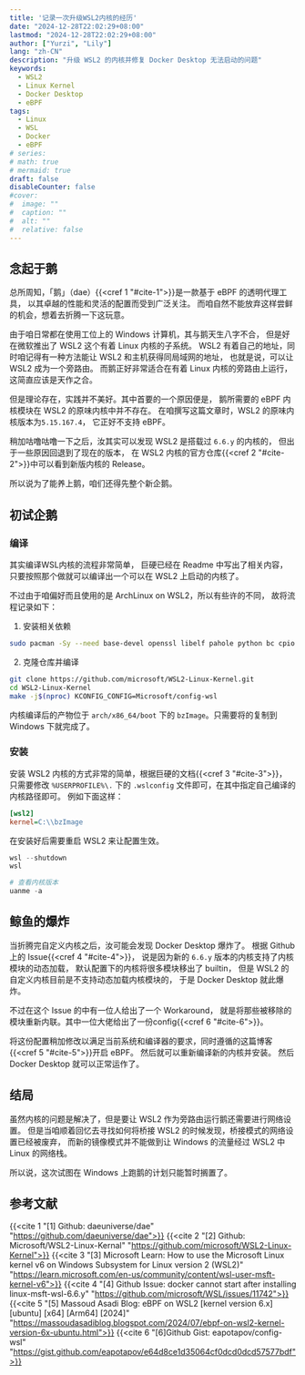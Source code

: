 ```yaml
---
title: '记录一次升级WSL2内核的经历'
date: "2024-12-28T22:02:29+08:00"
lastmod: "2024-12-28T22:02:29+08:00"
author: ["Yurzi", "Lily"]
lang: "zh-CN"
description: "升级 WSL2 的内核并修复 Docker Desktop 无法启动的问题"
keywords: 
  - WSL2
  - Linux Kernel
  - Docker Desktop
  - eBPF
tags:
  - Linux
  - WSL
  - Docker
  - eBPF
# series:
# math: true
# mermaid: true
draft: false
disableCounter: false
#cover:
#  image: ""
#  caption: ""
#  alt: ""
#  relative: false
---
```


## 念起于鹅

总所周知，「鹅」（dae）{{<cref 1 "#cite-1">}}是一款基于 eBPF 的透明代理工具，
以其卓越的性能和灵活的配置而受到广泛关注。
而咱自然不能放弃这样尝鲜的机会，想着去折腾一下这玩意。

由于咱日常都在使用工位上的 Windows 计算机，其与鹅天生八字不合，
但是好在微软推出了 WSL2 这个有着 Linux 内核的子系统。
WSL2 有着自己的地址，同时咱记得有一种方法能让 WSL2 和主机获得同局域网的地址，
也就是说，可以让 WSL2 成为一个旁路由。
而鹅正好非常适合在有着 Linux 内核的旁路由上运行，这简直应该是天作之合。

但是理论存在，实践并不美好。其中首要的一个原因便是，
鹅所需要的 eBPF 内核模块在 WSL2 的原味内核中并不存在。
在咱撰写这篇文章时，WSL2 的原味内核版本为`5.15.167.4`，
它正好不支持 eBPF。

稍加咕噜咕噜一下之后，汝其实可以发现 WSL2 是搭载过 `6.6.y` 的内核的，
但出于一些原因回退到了现在的版本，
在 WSL2 内核的官方仓库{{<cref 2 "#cite-2">}}中可以看到新版内核的 Release。

所以说为了能养上鹅，咱们还得先整个新企鹅。

## 初试企鹅

### 编译

其实编译WSL内核的流程非常简单，
巨硬已经在 Readme 中写出了相关内容，
只要按照那个做就可以编译出一个可以在 WSL2 上启动的内核了。

不过由于咱偏好而且使用的是 ArchLinux on WSL2，所以有些许的不同，
故将流程记录如下：

1. 安装相关依赖

```sh
sudo pacman -Sy --need base-devel openssl libelf pahole python bc cpio
```

2. 克隆仓库并编译

```sh
git clone https://github.com/microsoft/WSL2-Linux-Kernel.git
cd WSL2-Linux-Kernel
make -j$(nproc) KCONFIG_CONFIG=Microsoft/config-wsl
```

内核编译后的产物位于 `arch/x86_64/boot` 下的 `bzImage`。只需要将的复制到 Windows 下就完成了。

### 安装

安装 WSL2 内核的方式非常的简单，根据巨硬的文档{{<cref 3 "#cite-3">}}，
只需要修改 `%USERPROFILE%\.` 下的 `.wslconfig` 文件即可，在其中指定自己编译的内核路径即可。
例如下面这样：

```ini
[wsl2]
kernel=C:\\bzImage
```

在安装好后需要重启 WSL2 来让配置生效。

```powershell
wsl --shutdown
wsl

# 查看内核版本
uanme -a
```

## 鲸鱼的爆炸

当折腾完自定义内核之后，汝可能会发现 Docker Desktop 爆炸了。
根据 Github 上的 Issue{{<cref 4 "#cite-4">}}，
说是因为新的 `6.6.y` 版本的内核支持了内核模块的动态加载，
默认配置下的内核将很多模块移出了 builtin，
但是 WSL2 的自定义内核目前是不支持动态加载内核模块的，
于是 Docker Desktop 就此爆炸。

不过在这个 Issue 的中有一位人给出了一个 Workaround，
就是将那些被移除的模块重新内联。其中一位大佬给出了一份config{{<cref 6 "#cite-6">}}。

将这份配置稍加修改以满足当前系统和编译器的要求，同时遵循的这篇博客{{<cref 5 "#cite-5">}}开启 eBPF。
然后就可以重新编译新的内核并安装。
然后 Docker Desktop 就可以正常运作了。


## 结局

虽然内核的问题是解决了，但是要让 WSL2 作为旁路由运行鹅还需要进行网络设置。
但是当咱顺着回忆去寻找如何将桥接 WSL2 的时候发现，桥接模式的网络设置已经被废弃，
而新的镜像模式并不能做到让 Windows 的流量经过 WSL2 中 Linux 的网络栈。

所以说，这次试图在 Windows 上跑鹅的计划只能暂时搁置了。


## 参考文献

{{<cite 1 "[1] Github: daeuniverse/dae" "https://github.com/daeuniverse/dae">}}
{{<cite 2 "[2] Github: Microsoft/WSL2-Linux-Kernal" "https://github.com/microsoft/WSL2-Linux-Kernel">}}
{{<cite 3 "[3] Microsoft Learn: How to use the Microsoft Linux kernel v6 on Windows Subsystem for Linux version 2 (WSL2)" "https://learn.microsoft.com/en-us/community/content/wsl-user-msft-kernel-v6">}}
{{<cite 4 "[4] Github Issue: docker cannot start after installing linux-msft-wsl-6.6.y" "https://github.com/microsoft/WSL/issues/11742">}}
{{<cite 5 "[5] Massoud Asadi Blog: eBPF on WSL2 [kernel version 6.x] [ubuntu] [x64] [Arm64] [2024]" "https://massoudasadiblog.blogspot.com/2024/07/ebpf-on-wsl2-kernel-version-6x-ubuntu.html">}}
{{<cite 6 "[6]Github Gist: eapotapov/config-wsl" "https://gist.github.com/eapotapov/e64d8ce1d35064cf0dcd0dcd57577bdf">}}
